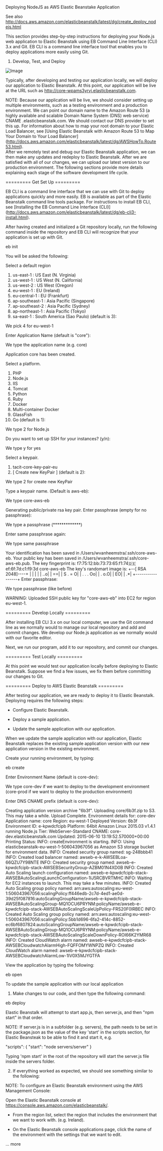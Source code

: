 Deploying NodeJS as AWS Elastic Beanstake Application

See also http://docs.aws.amazon.com/elasticbeanstalk/latest/dg/create_deploy_nodejs.html

This section provides step-by-step instructions for deploying your Node.js web application to Elastic Beanstalk using EB Command Line Interface (CLI) 3.x and Git. EB CLI is a command line interface tool that enables you to deploy applications more easily using Git.

1) Develop, Test, and Deploy

![Image](../master/images/develop_test_deploy_aws_elastic_beanstalk.png?raw=true)

Typically, after developing and testing our application locally, we will deploy our application to Elastic Beanstalk. At this point, our application will be live at the URL such as http://core-wpams3yrvj.elasticbeanstalk.com.

NOTE: Because our application will be live, we should consider setting up multiple environments, such as a testing environment and a production environment. We can point our domain name to the Amazon Route 53 (a highly available and scalable Domain Name System (DNS) web service) CNAME <ourappname>.elasticbeanstalk.com. We should contact our DNS provider to set this up. For information about how to map your root domain to your Elastic Load Balancer, see [Using Elastic Beanstalk with Amazon Route 53 to Map Your Domain to Your Load Balancer] (http://docs.aws.amazon.com/elasticbeanstalk/latest/dg/AWSHowTo.Route53.html).  
After we remotely test and debug our Elastic Beanstalk application, we can then make any updates and redeploy to Elastic Beanstalk. After we are satisfied with all of our changes, we can upload our latest version to our production environment. The following sections provide more details explaining each stage of the software development life cycle.

========= Get Set Up =========

EB CLI is a command line interface that we can use with Git to deploy applications quickly and more easily. EB is available as part of the Elastic Beanstalk command line tools package. For instructions to install EB CLI, see [Installing the EB Command Line Interface (CLI)] (http://docs.aws.amazon.com/elasticbeanstalk/latest/dg/eb-cli3-install.html).

After having created and initialized a Git repository locally, run the following command inside the repository and EB CLI will recognize that your application is set up with Git.

eb init

You will be asked the following:

Select a default region
1) us-east-1 : US East (N. Virginia)
2) us-west-1 : US West (N. California)
3) us-west-2 : US West (Oregon)
4) eu-west-1 : EU (Ireland)
5) eu-central-1 : EU (Frankfurt)
6) ap-southeast-1 : Asia Pacific (Singapore)
7) ap-southeast-2 : Asia Pacific (Sydney)
8) ap-northeast-1 : Asia Pacific (Tokyo)
9) sa-east-1 : South America (Sao Paulo)
(default is 3):

We pick 4 for eu-west-1

Enter Application Name
(default is "core"):

We type the application name (e.g. core)

Application core has been created.

Select a platform.
1) PHP
2) Node.js
3) IIS
4) Tomcat
5) Python
6) Ruby
7) Docker
8) Multi-container Docker
9) GlassFish
10) Go
(default is 1):

We type 2 for Node.js

Do you want to set up SSH for your instances?
(y/n):

We type y for yes

Select a keypair.
1) tacit-core-key-pair-eu
2) [ Create new KeyPair ]
(default is 2):

We type 2 for create new KeyPair

Type a keypair name.
(Default is aws-eb):

We type core-aws-eb

Generating public/private rsa key pair.
Enter passphrase (empty for no passphrase):

We type a passphrase (*************)

Enter same passphrase again:

We type same passphrase

Your identification has been saved in /Users/wvanheemstra/.ssh/core-aws-eb.
Your public key has been saved in /Users/wvanheemstra/.ssh/core-aws-eb.pub.
The key fingerprint is:
f7:75:12:bb:73:73:65:f1:74:de:ef:6f:7d:c1:f9:3d core-aws-eb
The key's randomart image is:
+--[ RSA 2048]----+
|                 |
|                 |
|              ..o|
|               ==|
|        S .   = O|
|         . . . Oo|
|            . o.O|
|               EO|
|               .*|
+-----------------+
Enter passphrase:

We type passphrase (like before)

WARNING: Uploaded SSH public key for "core-aws-eb" into EC2 for region eu-west-1.

========= Develop Locally =========

After installing EB CLI 3.x on our local computer, we use the Git command line as we normally would to manage our local repository and add and commit changes. We develop our Node.js application as we normally would with our favorite editor.

Next, we run our program, add it to our repository, and commit our changes.

========= Test Locally =========

At this point we would test our application locally before deploying to Elastic Beanstalk. Suppose we find a few issues, we fix them before committing our changes to Git.

========= Deploy to AWS Elastic Beanstalk =========

After testing our application, we are ready to deploy it to Elastic Beanstalk. Deploying requires the following steps:

- Configure Elastic Beanstalk.

- Deploy a sample application.

- Update the sample application with our application.

When we update the sample application with our application, Elastic Beanstalk replaces the existing sample application version with our new application version in the existing environment.

Create your running environment, by typing:

eb create

Enter Environment Name
(default is core-dev):

We type core-dev if we want to deploy to the development environment (core-prod if we want to deploy to the production environment)

Enter DNS CNAME prefix
(default is core-dev):

Creating application version archive "6b3f".
Uploading core/6b3f.zip to S3. This may take a while.
Upload Complete.
Environment details for: core-dev
  Application name: core
  Region: eu-west-1
  Deployed Version: 6b3f
  Environment ID: e-kpwdcfcipb
  Platform: 64bit Amazon Linux 2015.03 v1.4.1 running Node.js
  Tier: WebServer-Standard
  CNAME: core-dev.elasticbeanstalk.com
  Updated: 2015-06-10 13:19:52.570000+00:00
Printing Status:
INFO: createEnvironment is starting.
INFO: Using elasticbeanstalk-eu-west-1-506043967056 as Amazon S3 storage bucket for environment data.
INFO: Created security group named: sg-248bbb41
INFO: Created load balancer named: awseb-e-k-AWSEBLoa-66QZU7Y98NTE
INFO: Created security group named: awseb-e-kpwdcfcipb-stack-AWSEBSecurityGroup-AZBM01N4XD0B
INFO: Created Auto Scaling launch configuration named: awseb-e-kpwdcfcipb-stack-AWSEBAutoScalingLaunchConfiguration-1IJ5RCBVRTMHC
INFO: Waiting for EC2 instances to launch. This may take a few minutes.
INFO: Created Auto Scaling group policy named: arn:aws:autoscaling:eu-west-1:506043967056:scalingPolicy:ff446edb-2c7d-4ed1-ae0d-39d25f087816:autoScalingGroupName/awseb-e-kpwdcfcipb-stack-AWSEBAutoScalingGroup-MQ1OCU6PRYNM:policyName/awseb-e-kpwdcfcipb-stack-AWSEBAutoScalingScaleUpPolicy-FRS20F0IRBEC
INFO: Created Auto Scaling group policy named: arn:aws:autoscaling:eu-west-1:506043967056:scalingPolicy:5bb1d696-6fa2-414c-8852-ec6bf6807824:autoScalingGroupName/awseb-e-kpwdcfcipb-stack-AWSEBAutoScalingGroup-MQ1OCU6PRYNM:policyName/awseb-e-kpwdcfcipb-stack-AWSEBAutoScalingScaleDownPolicy-ROI66K2YMR68
INFO: Created CloudWatch alarm named: awseb-e-kpwdcfcipb-stack-AWSEBCloudwatchAlarmHigh-FQFFOMYWNPZQ
INFO: Created CloudWatch alarm named: awseb-e-kpwdcfcipb-stack-AWSEBCloudwatchAlarmLow-1IV0X5MJYGTFA

View the application by typing the following:

eb open

To update the sample application with our local application

1. Make changes to our code, and then type the following command:

eb deploy

Elastic Beanstalk will attempt to start app.js, then server.js, and then "npm start" in that order.

NOTE: If server.js is in a subfolder (e.g. servers), the path needs to be set in the package.json as the value of the key 'start' in the scripts section, for Elastic Beansteak to be able to find it and start it, e.g.

"scripts": {
    "start": "node servers/server"
}

Typing 'npm start' in the root of the repository will start the server.js file inside the servers folder.

2. If everything worked as expected, we should see something similar to the following:



NOTE: To configure an Elastic Beanstalk environment using the AWS Management Console:

Open the Elastic Beanstalk console at https://console.aws.amazon.com/elasticbeanstalk/.

- From the region list, select the region that includes the environment that we want to work with. (e.g. Ireland).

- On the Elastic Beanstalk console applications page, click the name of the environment with the settings that we want to edit.



... more
